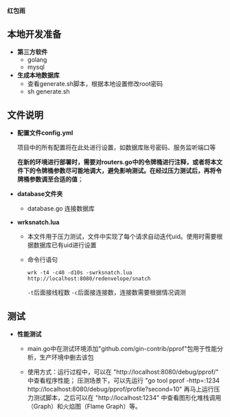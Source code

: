 #### 红包雨

## 本地开发准备

- **第三方软件**
  - golang
  - mysql
- **生成本地数据库**
  - 查看generate.sh脚本，根据本地设置修改root密码
  - sh generate.sh

## 文件说明

- **配置文件config.yml**

  项目中的所有配置将在此处进行设置，如数据库账号密码、服务监听端口等

  **在新的环境进行部署时，需要对routers.go中的令牌桶进行注释，或者将本文件下的令牌桶参数尽可能地调大，避免影响测试。在经过压力测试后，再将令牌桶参数调至合适的值**；

- **database文件夹**

  - database.go 连接数据库
  
- **wrksnatch.lua**

  - 本文件用于压力测试，文件中实现了每个请求自动迭代uid。使用时需要根据数据库已有uid进行设置

  - 命令行语句 

    ``````
    wrk -t4 -c40 -d10s -swrksnatch.lua http://localhost:8080/redenvelope/snatch
    ``````

    `-t`后面接线程数  `-c`后面接连接数，连接数需要根据情况调测

## 测试

- **性能测试**

  - main.go中在测试环境添加"github.com/gin-contrib/pprof"包用于性能分析，生产环境中删去该包

  - 使用方式：运行过程中，可以在 "http://localhost:8080/debug/pprof/" 中查看程序性能；
              压测场景下，可以先运行 "go tool pprof -http=:1234 http://localhost:8080/debug/pprof/profile?second=10" 再马上运行压力测试脚本，之后可以在 "http://localhost:1234" 中查看图形化堆栈调用（Graph）和火焰图（Flame Graph）等。

